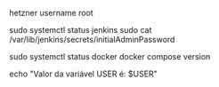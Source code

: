 hetzner
username root

sudo systemctl status jenkins
sudo cat /var/lib/jenkins/secrets/initialAdminPassword

sudo systemctl status docker
docker compose version 

echo "Valor da variável USER é: $USER"